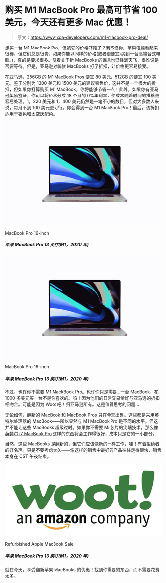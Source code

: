 # 购买 M1 MacBook Pro 最高可节省 100 美元，今天还有更多 Mac 优惠！

> 原文：<https://www.xda-developers.com/m1-macbook-pro-deal/>

想买一台 M1 MacBook Pro，但被它的价格吓跑了？我不怪你。苹果电脑看起来很棒，但它们总是很贵，如果你能以同样的价格(或者更便宜)买到一台高端台式电脑。)，真的是要求很多。随着关于新 MacBooks 的谣言也已经满天飞，很难说是否要等待。但是，亚马逊对新款 MacBooks 打了折扣，让价格更容易接受。

在亚马逊，256GB 的 M1 MacBook Pros 便宜 80 美元，512GB 的便宜 100 美元。鉴于分别为 1300 美元和 1500 美元的建议零售价，这并不是一个很大的折扣，但如果你打算购买 M1 MacBook，你将能够节省一点！此外，如果你有亚马逊奖励签证，你可以将价格分成 18 个月的 0%年利率，使成本随着时间的推移更容易处理。1，220 美元和 1，400 美元仍然是一笔不小的数目，但对大多数人来说，每月不到 100 美元更可行。你会得到一台 M1 MacBook Pro！最后，该折扣适用于银色和太空灰配色。

 <picture>![The MacBook Pro 16-inch is a powerful laptop featuring Intel's 9th-generation Core processors, up to 64GB of RAM, and 8TB of storage. It has a high-resolution Retina display and a thin and light design considering its specs.](img/a3d87c26fc46b2da5c8ceb97363c984e.png)</picture> 

MacBook Pro 16-inch

##### 苹果 MacBook Pro 13 英寸(M1，2020 年)

 <picture>![The MacBook Pro 16-inch is a powerful laptop featuring Intel's 9th-generation Core processors, up to 64GB of RAM, and 8TB of storage. It has a high-resolution Retina display and a thin and light design considering its specs.](img/a3d87c26fc46b2da5c8ceb97363c984e.png)</picture> 

MacBook Pro 16-inch

##### 苹果 MacBook Pro 13 英寸(M1，2020 年)

不过，也许你不需要 M1 MackBook Pro。也许你只是需要...一台 MacBook，花 1000 多美元买一台不是你喜欢的。呜！因为他们的日常交易恰好与亚马逊的折扣相吻合。可能是因为 Woot 吧！归亚马逊所有。这是值得思考的问题...

无论如何，翻新的 MacBook 和 MacBook Pros 只在今天出售。这些都是采用英特尔处理器的 MacBook——所以显然与 M1 MacBook Pro 是不同的水平。但这并不能让这些 MacBooks 超级过时。如果你不需要 Mi 芯片的尖端技术，那么像[英特尔 i7 MacBook Pro](https://www.anrdoezrs.net/links/100122946/type/dlg/sid/UUxdaUeUpU1569/https://www.woot.com/offers/apple-15-intel-i7-750gb-macbook-pro-laptop-5) 这样的东西将会工作得很好，成本只是它的一小部分。

当然，这些 MacBooks 是翻新的，但它们应该像新的一样工作，哇！有着拒绝者的好名声。只是不要考虑太久——像这样的销售中最好的产品往往走得很快，销售本身在 CST 午夜结束。

 <picture>![Today only, save on refurbished Apple MacBooks! Find what you need without spending and arm and a leg.](img/e7603f0b0293d02d7d8bdc3c76c4792c.png)</picture> 

Refurbished Apple MacBook Sale

##### 苹果 MacBook Pro 13 英寸(M1，2020 年)

就在今天，享受翻新苹果 MacBooks 的优惠！找到你需要的东西，而不需要花费太多。